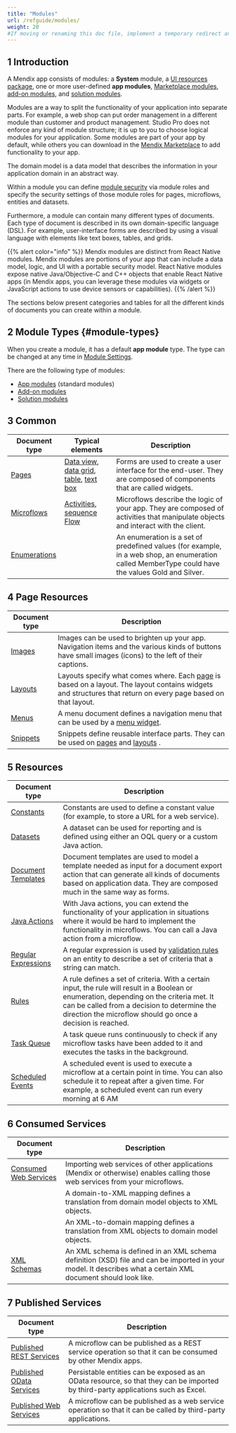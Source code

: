 ```yaml
---
title: "Modules"
url: /refguide/modules/
weight: 20
#If moving or renaming this doc file, implement a temporary redirect and let the respective team know they should update the URL in the product. See Mapping to Products for more details.
---
```


## 1 Introduction

A Mendix app consists of modules: a **System** module, a [UI resources package](/refguide/ui-resources-package/), one or more user-defined **app modules**, [Marketplace modules](/appstore/modules/), [add-on modules](/refguide/configure-add-on-and-solution-modules/), and [solution modules](/refguide/configure-add-on-and-solution-modules/). 

Modules are a way to split the functionality of your application into separate parts. For example, a web shop can put order management in a different module than customer and product management. Studio Pro does not enforce any kind of module structure; it is up to you to choose logical modules for your application. Some modules are part of your app by default, while others you can download in the [Mendix Marketplace](https://marketplace.mendix.com/) to add functionality to your app.

The domain model is a data model that describes the information in your application domain in an abstract way.

Within a module you can define [module security](/refguide/module-security/) via module roles and specify the security settings of those module roles for pages, microflows, entities and datasets.

Furthermore, a module can contain many different types of documents. Each type of document is described in its own domain-specific language (DSL). For example, user-interface forms are described by using a visual language with elements like text boxes, tables, and grids.

{{% alert color="info" %}}
Mendix modules are distinct from React Native modules. Mendix modules are portions of your app that can include a data model, logic, and UI with a portable security model. React Native modules expose native Java/Objective-C and C++ objects that enable React Native apps (in Mendix apps, you can leverage these modules via widgets or JavaScript actions to use device sensors or capabilities).
{{% /alert %}}

The sections below present categories and tables for all the different kinds of documents you can create within a module.

## 2 Module Types {#module-types}

When you create a module, it has a default **app module** type. The type can be changed at any time in [Module Settings](/refguide/module-settings/). 

There are the following type of modules:

* [App modules](/refguide/module-settings/#app-module) (standard modules)
* [Add-on modules](/refguide/module-settings/#add-on-module) 
* [Solution modules](/refguide/module-settings/#solution-module)

## 3 Common

| Document type | Typical elements | Description |
| --- | --- | --- |
| [Pages](/refguide/pages/) | [Data view](/refguide/data-view/), [data grid](/refguide/data-grid/), [table](/refguide/table/), [text box](/refguide/text-box/) | Forms are used to create a user interface for the end-user. They are composed of components that are called widgets. |
| [Microflows](/refguide/microflows/) | [Activities](/refguide/activities/), [sequence Flow](/refguide/sequence-flow/) | Microflows describe the logic of your app. They are composed of activities that manipulate objects and interact with the client. |
| [Enumerations](/refguide/enumerations/) |   | An enumeration is a set of predefined values (for example, in a web shop, an enumeration called MemberType could have the values Gold and Silver. |

## 4 Page Resources

| Document type | Description |
| --- | --- |
| [Images](/refguide/images/) | Images can be used to brighten up your app. Navigation items and the various kinds of buttons have small images (icons) to the left of their captions. |
| [Layouts](/refguide/layout/) | Layouts specify what comes where. Each  [page](/refguide/page/) is based on a layout. The layout contains widgets and structures that return on every page based on that layout.  |
| [Menus](/refguide/menu/) | A menu document defines a navigation menu that can be used by a [menu widget](/refguide/menu-widgets/). |
| [Snippets](/refguide/snippet/) | Snippets define reusable interface parts. They can be used on  [pages](/refguide/page/) and  [layouts](/refguide/layout/) . |

## 5 Resources

| Document type | Description |
| --- | --- |
| [Constants](/refguide/constants/) | Constants are used to define a constant value (for example, to store a URL for a web service). |
| [Datasets](/refguide/data-sets/) | A dataset can be used for reporting and is defined using either an OQL query or a custom Java action. |
| [Document Templates](/refguide/document-templates/) | Document templates are used to model a template needed as input for a document export action that can generate all kinds of documents based on application data. They are composed much in the same way as forms. |
| [Java Actions](/refguide/java-actions/) | With Java actions, you can extend the functionality of your application in situations where it would be hard to implement the functionality in microflows. You can call a Java action from a microflow. |
| [Regular Expressions](/refguide/regular-expressions/) | A regular expression is used by [validation rules](/refguide/validation-rules/) on an entity to describe a set of criteria that a string can match. |
| [Rules](/refguide/rules/) | A rule defines a set of criteria. With a certain input, the rule will result in a Boolean or enumeration, depending on the criteria met. It can be called from a decision to determine the direction the microflow should go once a decision is reached. |
| [Task Queue](/refguide/task-queue/) | A task queue runs continuously to check if any microflow tasks have been added to it and executes the tasks in the background. |
| [Scheduled Events](/refguide/scheduled-events/) | A scheduled event is used to execute a microflow at a certain point in time. You can also schedule it to repeat after a given time. For example, a scheduled event can run every morning at 6 AM |

## 6 Consumed Services

| Document type | Description |
| --- | --- |
| [Consumed Web Services](/refguide/consumed-web-services/) | Importing web services of other applications (Mendix or otherwise) enables calling those web services from your microflows. |
|  | A domain-to-XML mapping defines a translation from domain model objects to XML objects. |
|  | An XML-to-domain mapping defines a translation from XML objects to domain model objects. |
| [XML Schemas](/refguide/xml-schemas/) | An XML schema is defined in an XML schema definition (XSD) file and can be imported in your model. It describes what a certain XML document should look like. |

## 7 Published Services

| Document type | Description |
| --- | --- |
| [Published REST Services](/refguide/published-rest-services/) | A microflow can be published as a REST service operation so that it can be consumed by other Mendix apps. |
| [Published OData Services](/refguide/published-odata-services/) | Persistable entities can be exposed as an OData resource, so that they can be imported by third-party applications such as Excel. |
| [Published Web Services](/refguide/published-web-services/) | A microflow can be published as a web service operation so that it can be called by third-party applications. |
